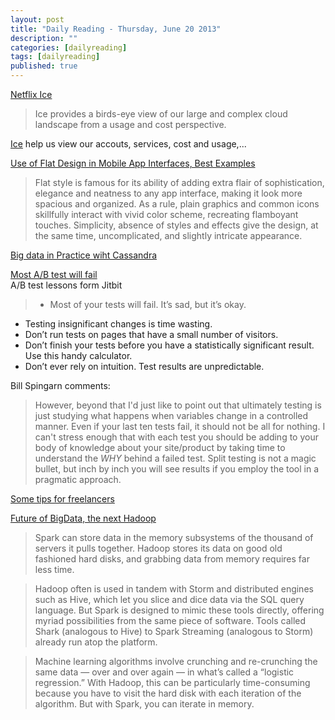 ```yaml
---
layout: post
title: "Daily Reading - Thursday, June 20 2013"
description: ""
categories: [dailyreading]
tags: [dailyreading]
published: true
---
```

[Netflix Ice](http://techblog.netflix.com/2013/06/announcing-ice-cloud-spend-and-usage.html)  
> Ice provides a birds-eye view of our large and complex cloud landscape from a usage and cost perspective.  

[Ice]( https://github.com/Netflix/ice) help us view our accouts, services, cost and usage,...

<!--break-->

[Use of Flat Design in Mobile App Interfaces, Best Examples](http://designmodo.com/flat-design-mobile-apps/)  
> Flat style is famous for its ability of adding extra flair of sophistication, elegance and neatness to any app interface, making it look more spacious and organized. As a rule, plain graphics and common icons skillfully interact with vivid color scheme, recreating flamboyant touches. Simplicity, absence of styles and effects give the design, at the same time, uncomplicated, and slightly intricate appearance. 

[Big data in Practice wiht Cassandra](http://architects.dzone.com/articles/big-data-practice-cassandra)

[Most A/B test will fail](http://www.jitbit.com/news/185-most-of-your-abtests-will-fail/)  
A/B test lessons form Jitbit
> - Most of your tests will fail. It’s sad, but it’s okay.
- Testing insignificant changes is time wasting.
- Don’t run tests on pages that have a small number of visitors.
- Don’t finish your tests before you have a statistically significant result. Use this handy calculator.
- Don’t ever rely on intuition. Test results are unpredictable.

Bill Spingarn comments:
> However, beyond that I'd just like to point out that ultimately testing is just studying what happens when variables change in a controlled manner. Even if your last ten tests fail, it should not be all for nothing. I can't stress enough that with each test you should be adding to your body of knowledge about your site/product by taking time to understand the *WHY* behind a failed test. Split testing is not a magic bullet, but inch by inch you will see results if you employ the tool in a pragmatic approach.

[Some tips for freelancers](https://transferwise.com/blog/2013-06/8-must-use-tools-for-an-easy-freelance-life)

[Future of BigData, the next Hadoop](http://www.wired.com/wiredenterprise/2013/06/yahoo-amazon-amplab-spark/all/)  
>  Spark can store data in the memory subsystems of the thousand of servers it pulls together. Hadoop stores its data on good old fashioned hard disks, and grabbing data from memory requires far less time.  

> Hadoop often is used in tandem with Storm and distributed engines such as Hive, which let you slice and dice data via the SQL query language. But Spark is designed to mimic these tools directly, offering myriad possibilities from the same piece of software. Tools called Shark (analogous to Hive) to Spark Streaming (analogous to Storm) already run atop the platform.  

> Machine learning algorithms involve crunching and re-crunching the same data — over and over again — in what’s called a “logistic regression.” With Hadoop, this can be particularly time-consuming because you have to visit the hard disk with each iteration of the algorithm. But with Spark, you can iterate in memory.